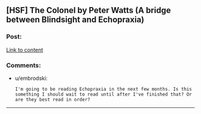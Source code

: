 ## [HSF] The Colonel by Peter Watts (A bridge between Blindsight and Echopraxia)

### Post:

[Link to content](http://www.tor.com/stories/2014/07/the-colonel-peter-watts)

### Comments:

- u/embrodski:
  ```
  I'm going to be reading Echopraxia in the next few months. Is this something I should wait to read until after I've finished that? Or are they best read in order?
  ```

---

